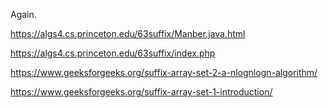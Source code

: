Again.

https://algs4.cs.princeton.edu/63suffix/Manber.java.html

https://algs4.cs.princeton.edu/63suffix/index.php

https://www.geeksforgeeks.org/suffix-array-set-2-a-nlognlogn-algorithm/

https://www.geeksforgeeks.org/suffix-array-set-1-introduction/
